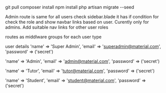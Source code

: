 git pull
composer install
npm install
php artisan migrate --seed



Admin route is same for all users
check sidebar.blade it has if condition for check the role and show navbar links based on user. Curently only for admins. Add suitable nav links for other user roles

routes as middlware groups for each user type



user details
'name' => 'Super Admin',
            'email' => 'superadmin@material.com',
            'password' => ('secret')
            
'name' => 'Admin',
            'email' => 'admin@material.com',
            'password' => ('secret')

'name' => 'Tutor',
            'email' => 'tutor@material.com',
            'password' => ('secret')

'name' => 'Student',
            'email' => 'student@material.com',
            'password' => ('secret')





